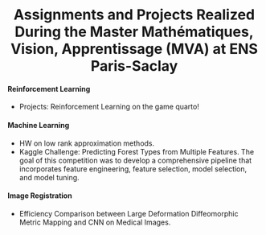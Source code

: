 <h1 align="center"> Assignments and Projects Realized During the Master Mathématiques, Vision, Apprentissage (MVA) at ENS Paris-Saclay </h1> 

#### Reinforcement Learning
* Projects: Reinforcement Learning on the game quarto!
  
#### Machine Learning
* HW on low rank approximation methods. 
* Kaggle Challenge: Predicting Forest Types from Multiple Features. The goal of this competition was to develop a comprehensive pipeline that incorporates feature engineering, feature selection, model selection, and model tuning.

#### Image Registration
* Efficiency Comparison between Large Deformation Diffeomorphic Metric Mapping and CNN on Medical Images.



